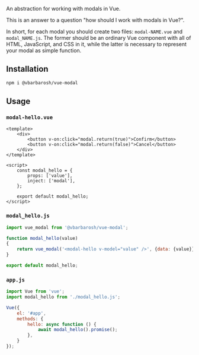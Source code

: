 An abstraction for working with modals in Vue.

This is an answer to a question "how should I work with modals in Vue?".

In short, for each modal you should create two files: `modal-NAME.vue`
and `modal_NAME.js`. The former should be an ordinary Vue component
with all of HTML, JavaScript, and CSS in it, while the latter is
necessary to represent your modal as simple function.

## Installation

```sh
npm i @vbarbarosh/vue-modal
```

## Usage

### `modal-hello.vue`

```vue
<template>
    <div>
        <button v-on:click="modal.return(true)">Confirm</button>
        <button v-on:click="modal.return(false)">Cancel</button>
    </div>
</template>

<script>
    const modal_hello = {
        props: ['value'],
        inject: ['modal'],
    };

    export default modal_hello;
</script>
```

### `modal_hello.js`

```javascript
import vue_modal from '@vbarbarosh/vue-modal';

function modal_hello(value)
{
    return vue_modal('<modal-hello v-model="value" />', {data: {value}});
}

export default modal_hello;
```

### `app.js`

```javascript
import Vue from 'vue';
import modal_hello from './modal_hello.js';

Vue({
    el: '#app',
    methods: {
        hello: async function () {
            await modal_hello().promise();
        },
    }
});
```
